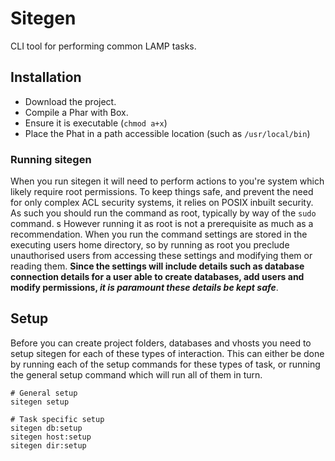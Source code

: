 # Sitegen
CLI tool for performing common LAMP tasks.

## Installation

* Download the project.
* Compile a Phar with Box.
* Ensure it is executable (`chmod a+x`)
* Place the Phat in a path accessible location (such as `/usr/local/bin`)

### Running sitegen

When you run sitegen it will need to perform actions to you're system which
likely require root permissions. To keep things safe, and prevent the need for
only complex ACL security systems, it relies on POSIX inbuilt security. As such
you should run the command as root, typically by way of the `sudo` command.
s
However running it as root is not a prerequisite as much as a recommendation.
When you run the command settings are stored in the executing users home
directory, so by running as root you preclude unauthorised users from accessing
these settings and modifying them or reading them. **Since the settings will
include details such as database connection details for a user able to create
databases, add users and modify permissions, *it is paramount these details be
kept safe***.

## Setup

Before you can create project folders, databases and vhosts you need to setup
sitegen for each of these types of interaction. This can either be done by
running each of the setup commands for these types of task, or running the
general setup command which will run all of them in turn.

```
# General setup
sitegen setup

# Task specific setup
sitegen db:setup
sitegen host:setup
sitegen dir:setup
```
